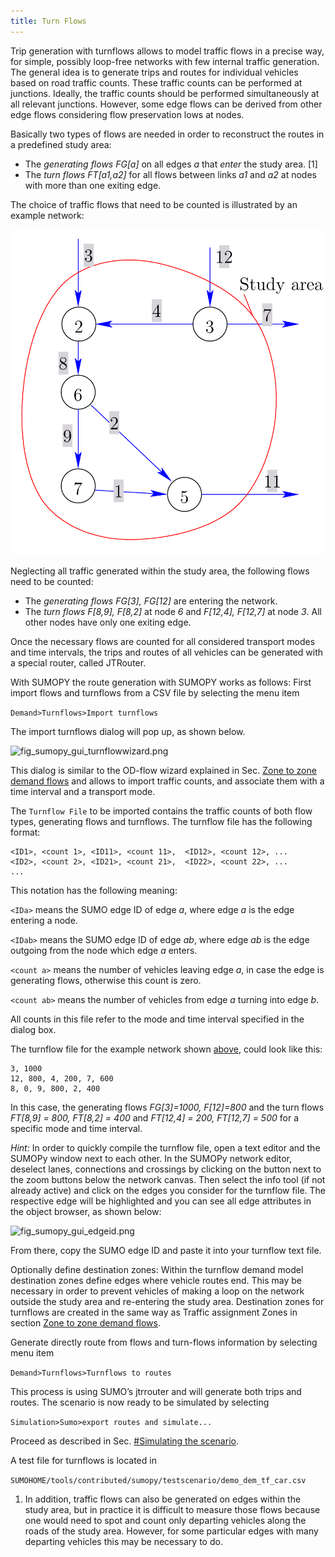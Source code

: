 ```yaml
---
title: Turn Flows
---
```


Trip generation with turnflows allows to model traffic flows in a
precise way, for simple, possibly loop-free networks with few internal
traffic generation. The general idea is to generate trips and routes for
individual vehicles based on road traffic counts. These traffic counts
can be performed at junctions. Ideally, the traffic counts should be
performed simultaneously at all relevant junctions. However, some edge
flows can be derived from other edge flows considering flow preservation
lows at nodes.

Basically two types of flows are needed in order to reconstruct the
routes in a predefined study area:

- The *generating flows* <span>*FG\[a\]*</span> on all edges
  <span>*a*</span> that *enter* the study area. \[1\]
- The *turn flows* <span>*FT\[a1,a2\]*</span> for all flows between
  links <span>*a1*</span> and <span>*a2*</span> at nodes with more
  than one exiting edge.

The choice of traffic flows that need to be counted is illustrated by an
example network:

![Fig_demand_turnsflows.png](../../../images/Fig_demand_turnsflows.png
"Example network to illustrate the use of turnflows for demand modeling.")

Neglecting all traffic generated within the study area, the following
flows need to be counted:

- The *generating flows* *FG\[3\], FG\[12\]* are
  entering the network.
- The *turn flows* *F\[8,9\], F\[8,2\]* at node *6* and *F\[12,4\], F\[12,7\]* at node *3*. All other nodes have only one exiting edge.

Once the necessary flows are counted for all considered transport modes
and time intervals, the trips and routes of all vehicles can be
generated with a special router, called JTRouter.

With SUMOPY the route generation with SUMOPY works as follows: First
import flows and turnflows from a CSV file by selecting the menu item

`Demand>Turnflows>Import turnflows`

The import turnflows dialog will pop up, as shown below.

![fig_sumopy_gui_turnflowwizard.png](../../../images/Fig_sumopy_gui_turnflowwizard.png
"Dialog for importing turnflow CSV files")

This dialog is similar to the OD-flow wizard explained in Sec. [Zone
to zone demand flows](../../../Contributed/SUMOPy/Demand/Zone_To_Zone.md) and allows
to import traffic counts, and associate them with a time interval and a
transport mode.

The `Turnflow File` to be imported contains the traffic counts of both
flow types, generating flows and turnflows. The turnflow file has the
following format:

```
<ID1>, <count 1>, <ID11>, <count 11>,  <ID12>, <count 12>, ...
<ID2>, <count 2>, <ID21>, <count 21>,  <ID22>, <count 22>, ...
...
```

This notation has the following meaning:

`<IDa>` means the SUMO edge ID of edge *a*, where edge
*a* is the edge entering a node.

`<IDab>` means the SUMO edge ID of edge *ab*, where edge
*ab* is the edge outgoing from the node which edge
*a* enters.

`<count a>` means the number of vehicles leaving edge *a*, in
case the edge is generating flows, otherwise this count is zero.

`<count ab>` means the number of vehicles from edge *a*
turning into edge *b*.

All counts in this file refer to the mode and time interval specified in
the dialog box.

The turnflow file for the example network shown
[above](../../../images/Fig_demand_turnsflows.png), could look like
this:

```
3, 1000
12, 800, 4, 200, 7, 600
8, 0, 9, 800, 2, 400
```

In this case, the generating flows *FG\[3\]=1000, F\[12\]=800* and the turn flows *FT\[8,9\] = 800, FT\[8,2\] = 400* and *FT\[12,4\] = 200, FT\[12,7\] = 500* for a
specific mode and time interval.

*Hint:* In order to quickly compile the turnflow file, open a text
editor and the SUMOPy window next to each other. In the SUMOPy network
editor, deselect lanes, connections and crossings by clicking on the
button next to the zoom buttons below the network canvas. Then select
the info tool (if not already active) and click on the edges you
consider for the turnflow file. The respective edge will be highlighted
and you can see all edge attributes in the object browser, as shown
below:

![fig_sumopy_gui_edgeid.png](../../../images/Fig_sumopy_gui_edgeid.png
"Fig sumopy gui edgeid.png")

From there, copy the SUMO edge ID and paste it into your turnflow text
file.

Optionally define destination zones: Within the turnflow demand model
destination zones define edges where vehicle routes end. This may be
necessary in order to prevent vehicles of making a loop on the network
outside the study area and re-entering the study area. Destination zones
for turnflows are created in the same way as Traffic assignment Zones in
section [Zone
to zone demand flows](../../../Contributed/SUMOPy/Demand/Zone_To_Zone.md).

Generate directly route from flows and turn-flows information by
selecting menu item

`Demand>Turnflows>Turnflows to routes`

This process is using SUMO’s jtrrouter and will generate both trips and
routes. The scenario is now ready to be simulated by selecting

`Simulation>Sumo>export routes and simulate...`

Proceed as described in Sec. [\#Simulating the
scenario](#Simulating_the_scenario.md).

A test file for turnflows is located in

`SUMOHOME/tools/contributed/sumopy/testscenario/demo_dem_tf_car.csv`

1.  In addition, traffic flows can also be generated on edges within the
    study area, but in practice it is difficult to measure those flows
    because one would need to spot and count only departing vehicles
    along the roads of the study area. However, for some particular
    edges with many departing vehicles this may be necessary to do.